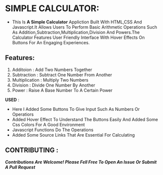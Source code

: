 # SIMPLE CALCULATOR:

+ This Is **A Simple Calculator** Appliction Built With HTML,CSS And Javascript.It Allows Users To Perform Basic Arithmetic Operations Such As Addition,Subtraction,Multiplication,Division And Powers.The Calculator Features  User Friendly Interface With Hover Effects On Buttons For An Engaging Experiences.

## Features:

1. Additoion : Add Two Numbers Together
2. Subtraction : Subtract One Number From Another
3. Multiplication : Multiply Two Numbers
4. Division : Divide One Number By Another
5. Power : Raise A Base Number To A Certain Power


**USED** :

+ Here I Added Some Buttons To Give Input Such As Numbers Or Operatiors
+ Added Hover Effect To Understand The Buttons Easily And Added Some Css Colors For A Good Environment
+ Javascript Functions Do The Operations
+ Added Some  Source Links That Are Essential For Calculating

## CONTRIBUTING :

***Contributions Are Welcome! Please Fell Free To Open An Issue Or Submit A Pull Request***

